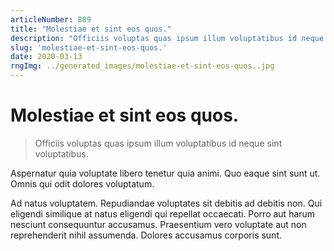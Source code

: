 ```yaml
---
articleNumber: 889
title: "Molestiae et sint eos quos."
description: "Officiis voluptas quas ipsum illum voluptatibus id neque sint voluptatibus."
slug: 'molestiae-et-sint-eos-quos.'
date: 2020-03-13
rngImg: ../generated_images/molestiae-et-sint-eos-quos..jpg
---
```


# Molestiae et sint eos quos.

> Officiis voluptas quas ipsum illum voluptatibus id neque sint voluptatibus.

Aspernatur quia voluptate libero tenetur quia animi. Quo eaque sint sunt ut. Omnis qui odit dolores voluptatum.
 Ad natus voluptatem. Repudiandae voluptates sit debitis ad debitis non. Qui eligendi similique at natus eligendi qui repellat occaecati. Porro aut harum nesciunt consequuntur accusamus. Praesentium vero voluptate aut non reprehenderit nihil assumenda. Dolores accusamus corporis sunt.
